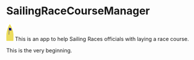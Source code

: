 # SailingRaceCourseManager
![alt tag](https://raw.githubusercontent.com/aayaffe/SailingRaceCourseManager/master/app/src/main/res/drawable/managergold.png)
This is an app to help Sailing Races officials with laying a race course.

This is the very beginning.
